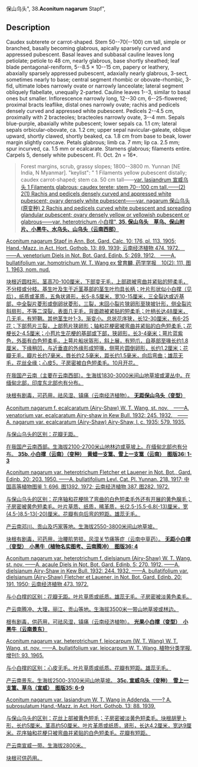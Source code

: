 保山乌头",
38.**Aconitum nagarum** Stapf",

## Description
Caudex subterete or carrot-shaped. Stem 50--70(--100) cm tall, simple or branched, basally becoming glabrous, apically sparsely curved and appressed pubescent. Basal leaves and subbasal cauline leaves long petiolate; petiole to 48 cm, nearly glabrous, base shortly sheathed; leaf blade pentagonal-reniform, 5--8.5 × 10--15 cm, papery or leathery, abaxially sparsely appressed pubescent, adaxially nearly glabrous, 3-sect, sometimes nearly to base; central segment rhombic or obovate-rhombic, 3-fid, ultimate lobes narrowly ovate or narrowly lanceolate; lateral segment obliquely flabellate, unequally 2-parted. Cauline leaves 1--3, similar to basal ones but smaller. Inflorescence narrowly long, 12--30 cm, 6--25-flowered; proximal bracts leaflike, distal ones narrowly ovate; rachis and pedicels densely curved and appressed white pubescent. Pedicels 2--4.5 cm, proximally with 2 bracteoles; bracteoles narrowly ovate, 3--4 mm. Sepals blue-purple, abaxially white pubescent; lower sepals ca. 1.1 cm; lateral sepals orbicular-obovate, ca. 1.2 cm; upper sepal navicular-galeate, oblique upward, shortly clawed, shortly beaked, ca. 1.8 cm from base to beak, lower margin slightly concave. Petals glabrous; limb ca. 7 mm; lip ca. 2.5 mm; spur incurved, ca. 1.5 mm or ecalcarate. Stamens glabrous; filaments entire. Carpels 5, densely white pubescent. Fl. Oct. 2n = 16*.

> Forest margins, scrub, grassy slopes; 1800--3800 m. Yunnan [NE India, N Myanmar].
  "keylist": "
1 Filaments yellow pubescent distally; caudex carrot-shaped; stem ca. 50 cm tall——<a href='/info/Aconitum nagarum var. lasiandrum?t=foc'>var. lasiandrum 宣威乌头
1 Filaments glabrous; caudex terete; stem 70--100 cm tall.——(2)
2(1) Rachis and pedicels densely curved and appressed white pubescent; ovary densely white pubescent——<a href='/info/Aconitum nagarum var. nagarum?t=foc'>var. nagarum 保山乌头(原变种)
2 Rachis and pedicels curved white pubescent and spreading glandular pubescent; ovary densely yellow or yellowish pubescent or glabrous——<a href='/info/Aconitum nagarum var. heterotrichum?t=foc'>var. heterotrichum 小白撑",
**35. 保山乌头　草乌、保山附片、小黑牛、水乌头、山乌头（云南西部）**

Aconitum nagarum Stapf in Ann. Bot. Gard. Calc. 10: 176, pl. 113. 1905; Hand.-Mazz. in Act. Hort. Gothob. 13: 89. 1939; 云南经济植物 474. 1972.　——A. venetorium Diels in Not. Bot. Gard. Edinb. 5: 269. 1912.　——A. bullatifolium var. homotrichum W. T. Wang ex 曾育麟, 药学学报　10(2): 111, 图1. 1963, nom. nud.

块根近圆柱形。茎高70-100厘米，下部变无毛，上部疏被弯曲并紧贴的短柔毛，不分枝或分枝。基生叶及生于近茎基部的茎生叶均具长柄；叶片形状似小白撑（见后），纸质或革质，五角状肾形，长5-8.5厘米，宽10-15厘米，三全裂达或近基部，中全裂片菱形或倒卵状菱形，三裂，末回小裂片狭卵形至狭披针形，侧全裂片斜扇形，不等二深裂，表面几无毛，背面疏被紧贴的短柔毛；叶柄长达48厘米，几无毛，有短鞘。其他茎生叶1-3，渐变小。总状花序狭，长12-30厘米，有6-25花；下部苞片三裂，上部苞片狭卵形；轴和花梗密被弯曲并紧贴的白色短柔毛；花梗长2-4.5厘米；小苞片生花梗的基部或下部，狭卵形，长3-4毫米；萼片蓝紫色，外面有白色短柔毛，上萼片船状盔形，斜上展，有短爪，自基部至喙长约1.8厘米，下缘稍凹，与近垂直的外缘形成短喙，侧萼片圆倒卵形，长约1.2厘米；花瓣无毛，瓣片长约7毫米，唇长约2.5毫米，距长约1.5毫米，向后弯曲；雄蕊无毛，花丝全缘；心皮5，子房密被白色短柔毛。10月开花。

在我国产云南（主要在云南西部）。生海拔1830-3000米间山地草坡或灌丛中。在缅甸北部，印度东北部也有分布。

块根有剧毒，可药用，祛风湿、镇痛（云南经济植物）。
**无距保山乌头（变型）**

Aconitum nagarum f. ecalcaratum (Airy-Shaw) W. T. Wang, st. nov.　——A. venatorium var. ecalcaratum Airy-shaw in Kew Bull. 1932: 245. 1932.　——A. nagarum var. ecalcaratum (Airy-Shaw) Airy-Shaw, l. c. 1935: 579. 1935.

与保山乌头的区别：花瓣无距。

在我国产云南西部。生海拔2100-2700米山地林边或草坡上。在缅甸北部也有分布。
**35b. 小白撑（云南）（变种）　黄蜡一支篙、雪上一支篙（云南）　图版36: 1-3**

Aconitum nagarum var. heterotrichum Fletcher et Lauener in Not. Bot., Gard. Edinb. 20: 203. 1950. ——A. bullatifolium Levl. Cat. Pl. Yunnan. 218. 1917; 中国高等植物图鉴 1: 696, 图1392. 1972; 云南经济植物 387, 图282. 1972.

与保山乌头的区别：花序轴和花梗除了弯曲的白色短柔毛外还有开展的黄色腺毛；子房密被黄色短柔毛。叶片草质、纸质，稀革质，长(2.5-)5.5-6.8(-13)厘米，宽(4.5-)8.5-13(-20)厘米。花瓣有向后弯的短距。雄蕊无毛。

产云南邓川、贡山及巧家等地。生海拔2550-3800米间山地草坡。

块根有剧毒，可药用，治腰肌劳损，风湿关节痛等症（云南中草药）。
**无距小白撑（变型）　小黑牛（植物名实图考、云南腾冲）　图版36: 4**

Aconitum nagarum var. heterotrichum f. dielsianum (Airy-Shaw) W. T. Wang, st. nov. ——A. acaule Diels in Not. Bot. Gard. Edinb. 5: 270. 1912. ——A. dielsianum Airy-Shaw in Kew Bull. 1932: 244. 1932. ——A. bullatifolium var. dielsianum (Airy-Shaw) Fletcher et Lauener, in Not. Bot. Gard. Edinb. 20: 191. 1950; 云南经济植物 473. 1972.

与小白撑的区别：花瓣无距。叶片草质或纸质。雄蕊无毛。子房密被淡黄色柔毛。

产云南腾冲、大理，丽江、贡山等地。生海拔3500米一带山地草坡或林边。

根有剧毒，供药用，可祛风湿，镇痛（云南经济植物）。
**光果小白撑（变型）　小黑牛（云南景东）**

Aconitum nagarum var. heterotrichum f. leiocarpum (W. T. Wang) W. T. Wang, st. nov. ——A. bullatifolium var. leiocarpum W. T. Wang, 植物分类学报, 增刊1: 93. 1965.

与小白撑的区别：心皮无毛。叶片草质或纸质。花瓣有短距。雄蕊无毛。

产云南景东。生海拔2500-3100米间山地草坡。
**35c. 宣威乌头（变种）　雪上一支篙、草乌（宣威）　图版35: 6-9**

Aconitum nagarum var. lasiandrum W. T. Wang in Addenda. ——? A. subrosulatum Hand.-Mazz. in Act. Hort. Gothob. 13: 88. 1939.

与保山乌头的区别：花丝上部被黄色短毛；子房密被淡黄色短柔毛。块根胡萝卜形，长约5厘米。茎高约50厘米。叶片革质或纸质，肾形，长达4.2厘米，宽达9厘米。花序轴和花梗只被弯曲并紧贴的白色短柔毛。花瓣有短距。

产云南宣威一带。生海拔2800米。

块根可供药用。
